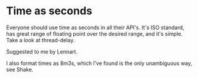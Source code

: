 # Time as seconds

Everyone should use time as seconds in all their API's. It's ISO standard, has great range of floating point over the desired range, and it's simple. Take a look at thread-delay.

Suggested to me by Lennart.

I also format times as 8m3s, which I've found is the only unambiguous way, see Shake.